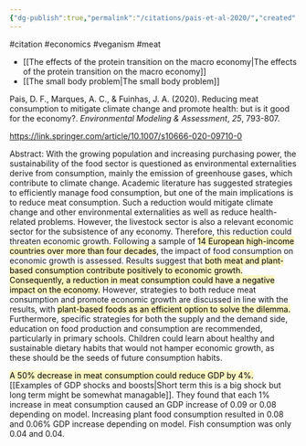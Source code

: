 ```yaml
---
{"dg-publish":true,"permalink":"/citations/pais-et-al-2020/","created":"2025-10-23T17:42:45.168+01:00","updated":"2025-10-23T18:06:08.821+01:00"}
---
```


#citation #economics #veganism #meat 

- [[The effects of the protein transition on the macro economy\|The effects of the protein transition on the macro economy]]
- [[The small body problem\|The small body problem]]

Pais, D. F., Marques, A. C., & Fuinhas, J. A. (2020). Reducing meat consumption to mitigate climate change and promote health: but is it good for the economy?. _Environmental Modeling & Assessment_, _25_, 793-807.

https://link.springer.com/article/10.1007/s10666-020-09710-0

Abstract: With the growing population and increasing purchasing power, the sustainability of the food sector is questioned as environmental externalities derive from consumption, mainly the emission of greenhouse gases, which contribute to climate change. Academic literature has suggested strategies to efficiently manage food consumption, but one of the main implications is to reduce meat consumption. Such a reduction would mitigate climate change and other environmental externalities as well as reduce health-related problems. However, the livestock sector is also a relevant economic sector for the subsistence of any economy. Therefore, this reduction could threaten economic growth. Following a sample of <mark style="background: #FFF3A3A6;">14 European high-income countries over more than four decades</mark>, the impact of food consumption on economic growth is assessed. Results suggest that <mark style="background: #FFF3A3A6;">both meat and plant-based consumption contribute positively to economic growth. Consequently, a reduction in meat consumption could have a negative impact
on the economy.</mark> However, strategies to both reduce meat consumption and promote economic growth are discussed in line with the results, with <mark style="background: #FFF3A3A6;">plant-based foods as an efficient option to solve the dilemma.</mark> Furthermore, specific strategies for both the supply and the demand side, education on food production and consumption are recommended, particularly in primary schools. Children could learn about healthy and sustainable dietary habits that would not hamper economic growth, as these should be the seeds of future consumption habits.

<mark style="background: #FFF3A3A6;">A 50% decrease in meat consumption could reduce GDP by 4%.</mark> [[Examples of GDP shocks and boosts\|Short term this is a big shock but long term might be somewhat managable]]. They found that each 1% increase in meat consumption caused an GDP increase of 0.09 or 0.08 depending on model. Increasing plant food consumption resulted in 0.08 and 0.06% GDP increase depending on model. Fish consumption was only 0.04 and 0.04.